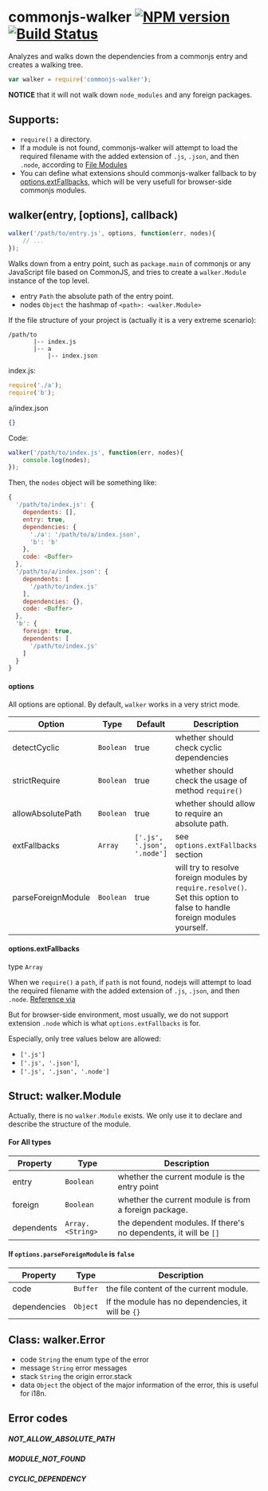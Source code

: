 # commonjs-walker [![NPM version](https://badge.fury.io/js/commonjs-walker.png)](http://badge.fury.io/js/commonjs-walker) [![Build Status](https://travis-ci.org/kaelzhang/node-commonjs-walker.png?branch=master)](https://travis-ci.org/kaelzhang/node-commonjs-walker)

Analyzes and walks down the dependencies from a commonjs entry and creates a walking tree.

```js
var walker = require('commonjs-walker');
```

**NOTICE** that it will not walk down `node_modules` and any foreign packages.

## Supports:

- `require()` a directory.
- If a module is not found, commonjs-walker will attempt to load the required filename with the added extension of `.js`, `.json`, and then `.node`, according to [File Modules](http://nodejs.org/api/modules.html#modules_file_modules)
- You can define what extensions should commonjs-walker fallback to by [options.extFallbacks](#optionsextfallbacks), which will be very usefull for browser-side commonjs modules.

## walker(entry, [options], callback)

```js
walker('/path/to/entry.js', options, function(err, nodes){
	// ...
});
```

Walks down from a entry point, such as `package.main` of commonjs or any JavaScript file based on CommonJS, and tries to create a `walker.Module` instance of the top level. 

- entry `Path` the absolute path of the entry point.
- nodes `Object` the hashmap of `<path>: <walker.Module>`


If the file structure of your project is (actually it is a very extreme scenario):

```
/path/to
       |-- index.js
       |-- a
           |-- index.json
```

index.js:

```js
require('./a');
require('b');
```

a/index.json

```json
{}
```

Code:

```js
walker('/path/to/index.js', function(err, nodes){
	console.log(nodes);
});
```

Then, the `nodes` object will be something like:

```js
{
  '/path/to/index.js': {
    dependents: [],
    entry: true,
    dependencies: {
      './a': '/path/to/a/index.json',
      'b': 'b'
    },
    code: <Buffer>
  },
  '/path/to/a/index.json': {
    dependents: [
      '/path/to/index.js'
    ],
    dependencies: {},
    code: <Buffer>
  },
  'b': {
    foreign: true,
    dependents: [
      '/path/to/index.js'
    ]
  }
}
```

#### options

All options are optional. By default, `walker` works in a very strict mode.

Option | Type | Default | Description
------ | ---- | ------- | ------------
detectCyclic | `Boolean` | true | whether should check cyclic dependencies
strictRequire | `Boolean` | true | whether should check the usage of method `require()`
allowAbsolutePath | `Boolean` | true | whether should allow to require an absolute path.
extFallbacks | `Array` | `['.js', '.json', '.node']` | see `options.extFallbacks` section
parseForeignModule | `Boolean` | true | will try to resolve foreign modules by `require.resolve()`. Set this option to false to handle foreign modules yourself.

#### options.extFallbacks

type `Array`

When we `require()` a `path`, if `path` is not found, nodejs will attempt to load the required filename with the added extension of `.js`, `.json`, and then `.node`. [Reference via](http://nodejs.org/api/modules.html#modules_file_modules)

But for browser-side environment, most usually, we do not support extension `.node` which is what `options.extFallbacks` is for.

Especially, only tree values below are allowed:

- `['.js']`
- `['.js', '.json']`,
- `['.js', '.json', '.node']`

## Struct: walker.Module

Actually, there is no `walker.Module` exists. We only use it to declare and describe the structure of the module.

#### For All types

Property | Type | Description
-------- | ---- | -----------
entry | `Boolean` | whether the current module is the entry point
foreign | `Boolean` | whether the current module is from a foreign package.
dependents   | `Array.<String>` | the dependent modules. If there's no dependents, it will be `[]`

#### If `options.parseForeignModule` is `false`

Property | Type | Description
-------- | ---- | -----------
code | `Buffer` | the file content of the current module.
dependencies | `Object` | If the module has no dependencies, it will be `{}`

## Class: walker.Error

- code `String` the enum type of the error
- message `String` error messages
- stack `String` the origin error.stack
- data `Object` the object of the major information of the error, this is useful for i18n.

## Error codes

##### NOT_ALLOW_ABSOLUTE_PATH

##### MODULE_NOT_FOUND

##### CYCLIC_DEPENDENCY

